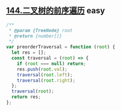 ## [144.二叉树的前序遍历](https://leetcode.cn/problems/binary-tree-preorder-traversal/) <Badge type="success">easy</Badge>


```js
/**
 * @param {TreeNode} root
 * @return {number[]}
 */
var preorderTraversal = function (root) {
  let res = [];
  const traversal = (root) => {
    if (root === null) return;
    res.push(root.val);
    traversal(root.left);
    traversal(root.right);
  };
  traversal(root);
  return res;
};
```
